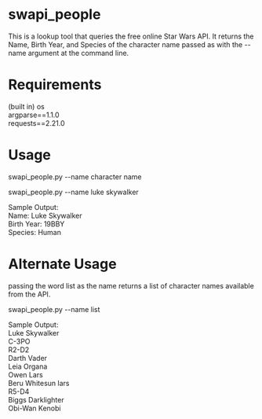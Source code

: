# swapi_people
This is a lookup tool that queries the free online Star Wars API. It returns the Name, Birth Year, and Species of the character name passed as with the --name argument at the command line.

# Requirements
(built in) os\
argparse==1.1.0\
requests==2.21.0

# Usage
swapi_people.py --name character name

swapi_people.py --name luke skywalker

  Sample Output:\
  Name: Luke Skywalker\
  Birth Year: 19BBY\
  Species: Human

# Alternate Usage
passing the word list as the name returns a list of character names available from the API.

swapi_people.py --name list

  Sample Output:\
  Luke Skywalker\
  C-3PO\
  R2-D2\
  Darth Vader\
  Leia Organa\
  Owen Lars\
  Beru Whitesun lars\
  R5-D4\
  Biggs Darklighter\
  Obi-Wan Kenobi
